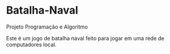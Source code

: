 # Batalha-Naval
Projeto Programação e Algoritmo

Este é um jogo de batalha naval feito para jogar em uma rede de computadores local.
